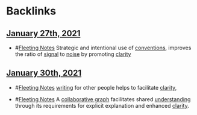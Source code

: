 
# Backlinks
## [January 27th, 2021](<January 27th, 2021.md>)
- #[Fleeting Notes](<Fleeting Notes.md>) Strategic and intentional use of [conventions](<conventions.md>), improves the ratio of [signal](<signal.md>) to [noise](<noise.md>) by promoting [clarity](<clarity.md>)

## [January 30th, 2021](<January 30th, 2021.md>)
- #[Fleeting Notes](<Fleeting Notes.md>) [writing](<writing.md>) for other people helps to facilitate [clarity](<clarity.md>),

- #[Fleeting Notes](<Fleeting Notes.md>) A [collaborative graph](<collaborative graph.md>) facilitates shared [understanding](<understanding.md>) through its requirements for explicit explanation and enhanced [clarity](<clarity.md>).

